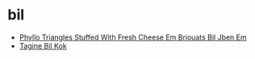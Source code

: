 # bil

 * [Phyllo Triangles Stuffed With Fresh Cheese Em Briouats Bil Jben Em](index/p/phyllo-triangles-stuffed-with-fresh-cheese-em-briouats-bil-jben-em-51173810.json)
 * [Tagine Bil Kok](index/t/tagine-bil-kok-15841.json)
